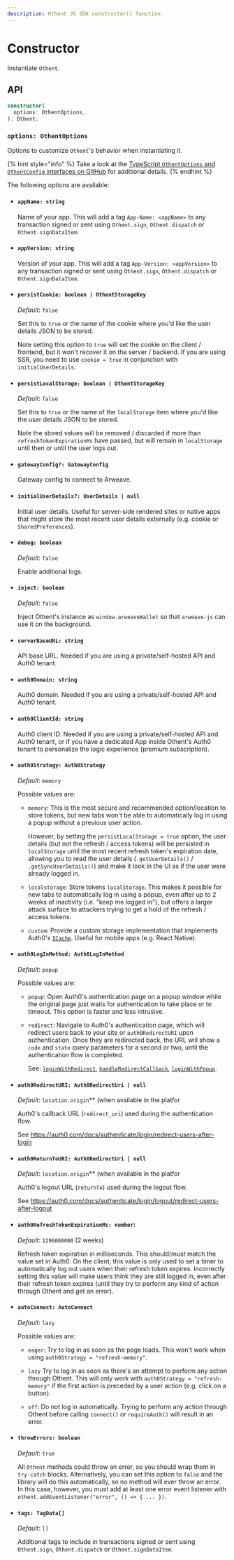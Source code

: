 ```yaml
---
description: Othent JS SDK constructor() function
---
```


# Constructor

Instantiate `Othent`.

## API

```ts
constructor(
  options: OthentOptions,
): Othent;
```

### `options: OthentOptions`

Options to customize `Othent`'s behavior when instantiating it.

{% hint style="info" %}
Take a look at the [TypeScript `OthentOptions` and `OthentConfig` interfaces on GitHub](https://github.com/Othent/KeyManagementService/blob/main/src/lib/config/config.types.ts)
for additional details.
{% endhint %}

The following options are available:

- #### `appName: string`

  Name of your app. This will add a tag `App-Name: <appName>` to any transaction signed or sent using `Othent.sign`,
  `Othent.dispatch` or `Othent.signDataItem`.

- #### `appVersion: string`

  Version of your app. This will add a tag `App-Version: <appVersion>` to any transaction signed or sent using
  `Othent.sign`, `Othent.dispatch` or `Othent.signDataItem`.

- #### `persistCookie: boolean | OthentStorageKey`
  
  _Default_: `false`

  Set this to `true` or the name of the cookie where you'd like the user details JSON to be stored.
  
  Note setting this option to `true` will set the cookie on the client / frontend, but it won't recover it on the server /
  backend. If you are using SSR, you need to use `cookie = true` in conjunction with `initialUserDetails`.

- #### `persistLocalStorage: boolean | OthentStorageKey`

  _Default_: `false`

  Set this to `true` or the name of the `localStorage` item where you'd like the user details JSON to be stored.
  
  Note the stored values will be removed / discarded if more than `refreshTokenExpirationMs` have passed, but will remain
  in `localStorage` until then or until the user logs out.

- #### `gatewayConfig?: GatewayConfig`

  Gateway config to connect to Arweave.

- #### `initialUserDetails?: UserDetails | null`

  Initial user details. Useful for server-side rendered sites or native apps that might store the most recent user details
  externally (e.g. cookie or `SharedPreferences`).

- #### `debug: boolean`

  _Default_: `false`

  Enable additional logs.

- #### `inject: boolean`

  _Default_: `false`

  Inject Othent's instance as `window.arweaveWallet` so that `arweave-js` can use it on the background.

- #### `serverBaseURL: string`

  API base URL. Needed if you are using a private/self-hosted API and Auth0 tenant.

- #### `auth0Domain: string`

  Auth0 domain. Needed if you are using a private/self-hosted API and Auth0 tenant.

- #### `auth0ClientId: string`

  Auth0 client ID. Needed if you are using a private/self-hosted API and Auth0 tenant, or if you have a dedicated App
inside Othent's Auth0 tenant to personalize the logic experience (premium subscription).

- #### `auth0Strategy: Auth0Strategy`

  _Default_: `memory`

  Possible values are:
    
  - `memory`: This is the most secure and recommended option/location to store tokens, but new tabs won't be able to
    automatically log in using a popup without a previous user action.

    However, by setting the `persistLocalStorage = true` option, the user details (but not the refresh / access
    tokens) will be persisted in `localStorage` until the most recent refresh token's expiration date, allowing you
    to read the user details (`.getUserDetails()` / `.getSyncUserDetails()`) and make it look in the UI as if the
    user were already logged in.

  - `localstorage`: Store tokens `localStorage`. This makes it possible for new tabs to automatically log in using a
    popup, even after up to 2 weeks of inactivity (i.e. "keep me logged in"), but offers a larger attack surface to
    attackers trying to get a hold of the refresh / access tokens.

  - `custom`: Provide a custom storage implementation that implements Auth0's
    [`ICache`](https://auth0.github.io/auth0-spa-js/interfaces/ICache.html). Useful for mobile apps (e.g. React
    Native).

- #### `auth0LogInMethod: Auth0LogInMethod`

  _Default_: `popup`

  Possible values are:

  - `popup`: Open Auth0's authentication page on a popup window while the original page just waits for authentication
    to take place or to timeout. This option is faster and less intrusive.

  - `redirect`: Navigate to Auth0's authentication page, which will redirect users back to your site or
    `auth0RedirectURI` upon authentication. Once they are redirected back, the URL will show a `code` and `state`
    query parameters for a second or two, until the authentication flow is completed.

    See: [`loginWithRedirect`](https://auth0.github.io/auth0-spa-js/classes/Auth0Client.html#loginWithRedirect),
[`handleRedirectCallback`](https://auth0.github.io/auth0-spa-js/classes/Auth0Client.html#handleRedirectCallback),
[`loginWithPopup`](https://auth0.github.io/auth0-spa-js/classes/Auth0Client.html#loginWithPopup).

- #### `auth0RedirectURI: Auth0RedirectUri | null`

  _Default_: `location.origin`** (when available in the platfor

  Auth0's callback URL (`redirect_uri`) used during the authentication flow.

  See https://auth0.com/docs/authenticate/login/redirect-users-after-login

- #### `auth0ReturnToURI: Auth0RedirectUri | null`

  _Default_: `location.origin`** (when available in the platfor

  Auth0's logout URL (`returnTo`) used during the logout flow.

  See https://auth0.com/docs/authenticate/login/logout/redirect-users-after-logout

- #### `auth0RefreshTokenExpirationMs: number`:
   
  _Default_: `1296000000` (2 weeks)

  Refresh token expiration in milliseconds. This should/must match the value set in Auth0. On the client, this value is
  only used to set a timer to automatically log out users when their refresh token expires. Incorrectly setting this value
  will make users think they are still logged in, even after their refresh token expires (until they try to perform any
  kind of action through Othent and get an error).

- #### `autoConnect: AutoConnect`

  _Default_: `lazy`

  Possible values are:

  - `eager`: Try to log in as soon as the page loads. This won't work when using `auth0Strategy = "refresh-memory"`.

  - `lazy` Try to log in as soon as there's an attempt to perform any action through Othent. This will only work with
    `auth0Strategy = "refresh-memory"` if the first action is preceded by a user action (e.g. click on a button).

  - `off`: Do not log in automatically. Trying to perform any action through Othent before calling `connect()` or
    `requireAuth()` will result in an error.

- #### `throwErrors: boolean`

  _Default_: `true`
 
  All `Othent` methods could throw an error, so you should wrap them in `try-catch` blocks. Alternatively, you can set
  this option to `false` and the library will do this automatically, so no method will ever throw an error. In this case,
  however, you must add at least one error event listener with `othent.addEventListener("error", () => { ... })`.

- #### `tags: TagData[]`
  
  _Default_: `[]`

  Additional tags to include in transactions signed or sent using `Othent.sign`, `Othent.dispatch` or `Othent.signDataItem`.
